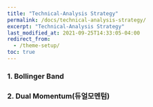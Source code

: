 ```yaml
---
title: "Technical-Analysis Strategy"
permalink: /docs/technical-analysis-strategy/
excerpt: "Technical-Analysis Strategy"
last_modified_at: 2021-09-25T14:33:05-04:00
redirect_from:
  - /theme-setup/
toc: true
---
```


### 1. Bollinger Band



### 2. Dual Momentum(듀얼모멘텀)